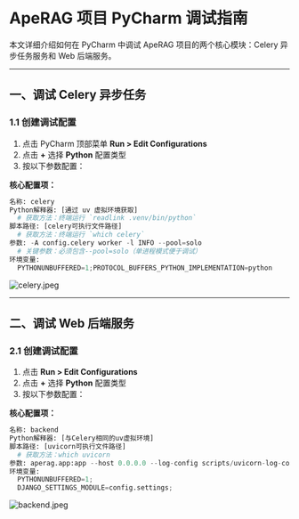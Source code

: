 # ApeRAG 项目 PyCharm 调试指南

本文详细介绍如何在 PyCharm 中调试 ApeRAG 项目的两个核心模块：Celery 异步任务服务和 Web 后端服务。

---

## 一、调试 Celery 异步任务

### 1.1 创建调试配置
1. 点击 PyCharm 顶部菜单 **Run > Edit Configurations**
2. 点击 **+** 选择 **Python** 配置类型
3. 按以下参数配置：

**核心配置项：**
```python
名称: celery
Python解释器: [通过 uv 虚拟环境获取]
  # 获取方法：终端运行 `readlink .venv/bin/python`
脚本路径: [celery可执行文件路径]
  # 获取方法：终端运行 `which celery`
参数: -A config.celery worker -l INFO --pool=solo
  # 关键参数：必须包含--pool=solo（单进程模式便于调试）
环境变量: 
  PYTHONUNBUFFERED=1;PROTOCOL_BUFFERS_PYTHON_IMPLEMENTATION=python
```

![celery.jpeg](../images%2Fcelery.jpeg)

---

## 二、调试 Web 后端服务

### 2.1 创建调试配置
1. 点击 **Run > Edit Configurations**
2. 点击 **+** 选择 **Python** 配置类型
3. 按以下参数配置：

**核心配置项：**
```python
名称: backend
Python解释器: [与Celery相同的uv虚拟环境]
脚本路径: [uvicorn可执行文件路径]
  # 获取方法：which uvicorn
参数: aperag.app:app --host 0.0.0.0 --log-config scripts/uvicorn-log-config.yaml
环境变量:
  PYTHONUNBUFFERED=1;
  DJANGO_SETTINGS_MODULE=config.settings;
```

![backend.jpeg](../images%2Fbackend.jpeg)
